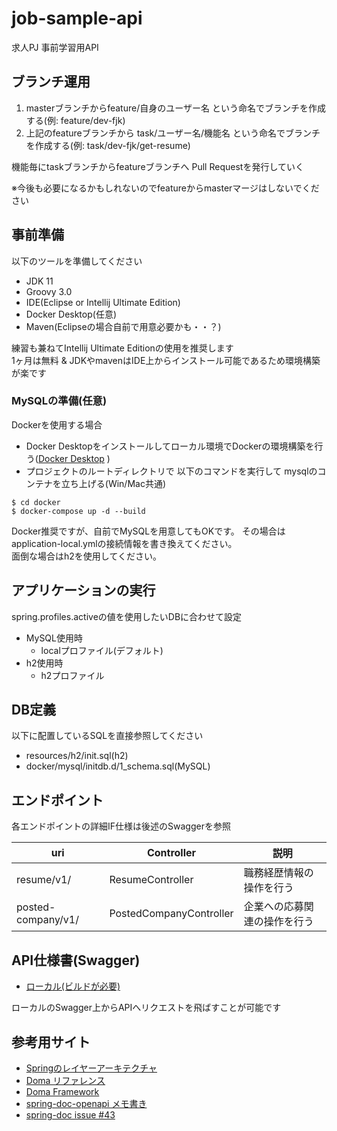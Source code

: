 # job-sample-api

求人PJ 事前学習用API

## ブランチ運用

1. masterブランチからfeature/自身のユーザー名 という命名でブランチを作成する(例: feature/dev-fjk)
1. 上記のfeatureブランチから task/ユーザー名/機能名 という命名でブランチを作成する(例: task/dev-fjk/get-resume)

機能毎にtaskブランチからfeatureブランチへ Pull Requestを発行していく  

※今後も必要になるかもしれないのでfeatureからmasterマージはしないでください

## 事前準備

以下のツールを準備してください

- JDK 11
- Groovy 3.0
- IDE(Eclipse or Intellij Ultimate Edition)
- Docker Desktop(任意)
- Maven(Eclipseの場合自前で用意必要かも・・？)

練習も兼ねてIntellij Ultimate Editionの使用を推奨します<br>
1ヶ月は無料 & JDKやmavenはIDE上からインストール可能であるため環境構築が楽です

### MySQLの準備(任意)

Dockerを使用する場合

- Docker Desktopをインストールしてローカル環境でDockerの環境構築を行う([Docker Desktop](https://www.docker.com/products/docker-desktop) )
- プロジェクトのルートディレクトリで 以下のコマンドを実行して mysqlのコンテナを立ち上げる(Win/Mac共通)

~~~
$ cd docker
$ docker-compose up -d --build
~~~ 

Docker推奨ですが、自前でMySQLを用意してもOKです。 その場合はapplication-local.ymlの接続情報を書き換えてください。<br>
面倒な場合はh2を使用してください。

## アプリケーションの実行

spring.profiles.activeの値を使用したいDBに合わせて設定

- MySQL使用時
    - localプロファイル(デフォルト)
- h2使用時
    - h2プロファイル

## DB定義

以下に配置しているSQLを直接参照してください

- resources/h2/init.sql(h2)
- docker/mysql/initdb.d/1_schema.sql(MySQL)

## エンドポイント

各エンドポイントの詳細IF仕様は後述のSwaggerを参照

| uri | Controller | 説明   |
|----  |----   | ---   |
| resume/v1/  | ResumeController  | 職務経歴情報の操作を行う  |
| posted-company/v1/  | PostedCompanyController  | 企業への応募関連の操作を行う  |

## API仕様書(Swagger)

- [ローカル(ビルドが必要)](http://localhost:8080/swagger-ui/index.html)

ローカルのSwagger上からAPIへリクエストを飛ばすことが可能です

## 参考用サイト

- [Springのレイヤーアーキテクチャ](http://terasolunaorg.github.io/guideline/public_review/Overview/ApplicationLayering.html)
- [Doma リファレンス](http://doma.seasar.org/reference/index.html)
- [Doma Framework](https://github.com/domaframework/doma-spring-boot)
- [spring-doc-openapi メモ書き](https://ksby.hatenablog.com/entry/2021/03/25/072126)
- [spring-doc issue #43](https://github.com/springdoc/springdoc-openapi/issues/43)

